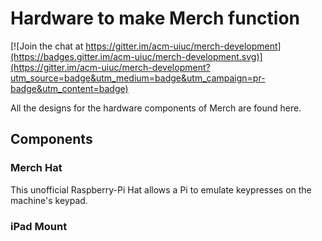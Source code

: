 # Hardware to make Merch function

[![Join the chat at https://gitter.im/acm-uiuc/merch-development](https://badges.gitter.im/acm-uiuc/merch-development.svg)](https://gitter.im/acm-uiuc/merch-development?utm_source=badge&utm_medium=badge&utm_campaign=pr-badge&utm_content=badge)

All the designs for the hardware components of Merch are found here.

## Components

### Merch Hat

This unofficial Raspberry-Pi Hat allows a Pi to emulate keypresses on the machine's keypad.

### iPad Mount
